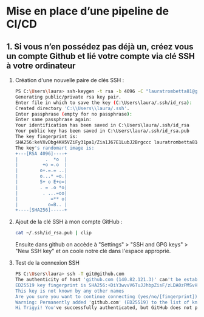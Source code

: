 # Mise en place d’une pipeline de CI/CD

## 1. Si vous n’en possédez pas déjà un, créez vous un compte Github et lié votre compte via clé SSH à votre ordinateur

1. Création d'une nouvelle paire de clés SSH :

    ```bash
    PS C:\Users\laura> ssh-keygen -t rsa -b 4096 -C "lauratrombetta81@gmail.com"
    Generating public/private rsa key pair.
    Enter file in which to save the key (C:\Users\laura/.ssh/id_rsa):
    Created directory 'C:\\Users\\laura/.ssh'.
    Enter passphrase (empty for no passphrase):
    Enter same passphrase again:
    Your identification has been saved in C:\Users\laura/.ssh/id_rsa
    Your public key has been saved in C:\Users\laura/.ssh/id_rsa.pub
    The key fingerprint is:
    SHA256:keVXvDbg4KH5VZiFy31pa1/Zia1J67E1LubJ2Brgccc lauratrombetta81@gmail.com
    The key's randomart image is:
    +---[RSA 4096]----+
    |          .  *o  |
    |         +o =.o  |
    |        o+.=.= ..|
    |        o...* =o.|
    |        S+ o E+o=|
    |        . = .o *o|
    |         . ...=oo|
    |            =** o|
    |           o=B.. |
    +----[SHA256]-----+
    ```

2. Ajout de la clé SSH à mon compte GitHub :

    ```bash
    cat ~/.ssh/id_rsa.pub | clip
    ```
    Ensuite dans github on accède à "Settings" > "SSH and GPG keys" > "New SSH key" et on coole notre clé dans l'espace approprié.

3. Test de la connexion SSH

    ```bash
    PS C:\Users\laura> ssh -T git@github.com
    The authenticity of host 'github.com (140.82.121.3)' can't be established.
    ED25519 key fingerprint is SHA256:+DiY3wvvV6TuJJhbpZisF/zLDA0zPMSvHdkr4UvCOqU.
    This key is not known by any other names
    Are you sure you want to continue connecting (yes/no/[fingerprint])? yes
    Warning: Permanently added 'github.com' (ED25519) to the list of known hosts.
    Hi Trigyi! You've successfully authenticated, but GitHub does not provide shell access.
    ```

    
    


